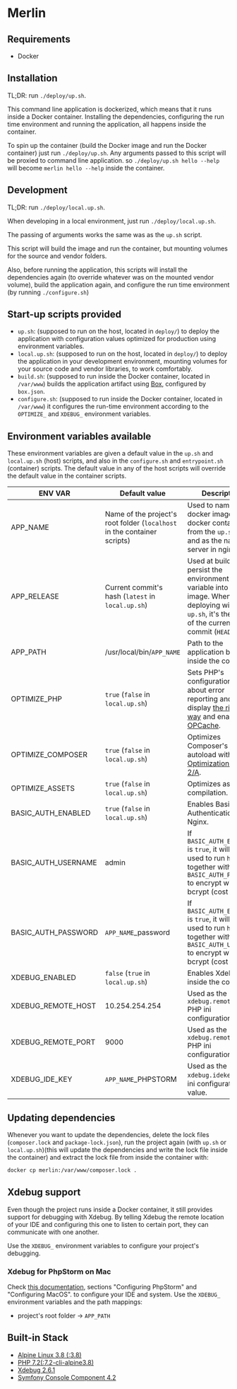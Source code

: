 # Merlin

## Requirements
* Docker

## Installation
TL;DR: run `./deploy/up.sh`.

This command line application is dockerized, which means that it runs inside a Docker container. Installing the dependencies, configuring the run time environment and running the application, all happens inside the container.

To spin up the container (build the Docker image and run the Docker container) just run `./deploy/up.sh`. Any arguments passed to this script will be proxied to command line application. so `./deploy/up.sh hello --help` will become `merlin hello --help` inside the container.

## Development
TL;DR: run `./deploy/local.up.sh`.

When developing in a local environment, just run `./deploy/local.up.sh`.

The passing of arguments works the same was as the `up.sh` script.

This script will build the image and run the container, but mounting volumes for the source and vendor folders.

Also, before running the application, this scripts will install the dependencies again (to override whatever was on the mounted vendor volume), build the application again, and configure the run time environment (by running `./configure.sh`)

## Start-up scripts provided
* `up.sh`: (supposed to run on the host, located in `deploy/`) to deploy the application with configuration values optimized for production using environment variables.
* `local.up.sh`: (supposed to run on the host, located in `deploy/`) to deploy the application in your development environment, mounting volumes for your source code and vendor libraries, to work comfortably.
* `build.sh`: (supposed to run inside the Docker container, located in `/var/www`) builds the application artifact using [Box](https://github.com/box-project/box2), configured by `box.json`.
* `configure.sh`: (supposed to run inside the Docker container, located in `/var/www`) it configures the run-time environment according to the `OPTIMIZE_` and `XDEBUG_` environment variables.

## Environment variables available
These environment variables are given a default value in the `up.sh` and `local.up.sh` (host) scripts, and also in the `configure.sh` and `entrypoint.sh` (container) scripts. The default value in any of the host scripts will override the default value in the container scripts.

|       ENV VAR        |                 Default value                 |         Description       |
| -------------------- | --------------------------------------------- | ------------------------- |
| APP_NAME             | Name of the project's root folder (`localhost` in the container scripts)  | Used to name the docker image and docker container from the `up.sh` files, and as the name server in nginx. |
| APP_RELEASE          | Current commit's hash (`latest` in `local.up.sh`)                         | Used at build time to persist the environment variable into the image. When deploying with `up.sh`, it's the hash of the current commit (`HEAD`) |
| APP_PATH             | /usr/local/bin/`APP_NAME`                                                 | Path to the application binary inside the container |
| OPTIMIZE_PHP         | `true` (`false` in `local.up.sh`)                                         | Sets PHP's configuration values about error reporting and display [the right way](https://www.phptherightway.com/#error_reporting) and enables [OPCache](https://secure.php.net/book.opcache). |
| OPTIMIZE_COMPOSER    | `true` (`false` in `local.up.sh`)                                         | Optimizes Composer's autoload with [Optimization Level 2/A](https://getcomposer.org/doc/articles/autoloader-optimization.md#optimization-level-2-a-authoritative-class-maps). |
| OPTIMIZE_ASSETS      | `true` (`false` in `local.up.sh`)                                         | Optimizes assets compilation. |
| BASIC_AUTH_ENABLED   | `true` (`false` in `local.up.sh`)                                         | Enables Basic Authentication with Nginx. |
| BASIC_AUTH_USERNAME  | admin                                                                     | If `BASIC_AUTH_ENABLED` is `true`, it will be used to run `htpasswd` together with `BASIC_AUTH_PASSWORD` to encrypt with bcrypt (cost 10). |
| BASIC_AUTH_PASSWORD  | `APP_NAME`_password                                                       | If `BASIC_AUTH_ENABLED` is `true`, it will be used to run `htpasswd` together with `BASIC_AUTH_USERNAME` to encrypt with bcrypt (cost 10). |
| XDEBUG_ENABLED       | `false` (`true` in `local.up.sh`)                                         | Enables Xdebug inside the container. |
| XDEBUG_REMOTE_HOST   | 10.254.254.254                                                            | Used as the `xdebug.remote_host` PHP ini configuration value. |
| XDEBUG_REMOTE_PORT   | 9000                                                                      | Used as the `xdebug.remote_port` PHP ini configuration value. |
| XDEBUG_IDE_KEY       | `APP_NAME`_PHPSTORM                                                       | Used as the `xdebug.idekey` PHP ini configuration value. |

## Updating dependencies
Whenever you want to update the dependencies, delete the lock files (`composer.lock` and `package-lock.json`), run the project again (with `up.sh` or `local.up.sh`)(this will update the dependencies and write the lock file inside the container) and extract the lock file from inside the container with:
```bash
docker cp merlin:/var/www/composer.lock .
```

## Xdebug support
Even though the project runs inside a Docker container, it still provides support for debugging with Xdebug. By telling Xdebug the remote location of your IDE and configuring this one to listen to certain port, they can communicate with one another.

Use the `XDEBUG_` environment variables to configure your project's debugging.

### Xdebug for PhpStorm on Mac
Check [this documentation](https://gist.github.com/gbmcarlos/77614789be8a6ecc1dc3aec4b49c07bc), sections "Configuring PhpStorm" and "Configuring MacOS". to configure your IDE and system.
Use the `XDEBUG_` environment variables and the path mappings:
* project's root folder -> `APP_PATH`

## Built-in Stack
* [Alpine Linux 3.8 (:3.8)](https://hub.docker.com/_/alpine/)
* [PHP 7.2(:7.2-cli-alpine3.8)](https://hub.docker.com/_/php/)
* [Xdebug 2.6.1](https://xdebug.org/)
* [Symfony Console Component 4.2](https://symfony.com/doc/4.2/components/console.html)
